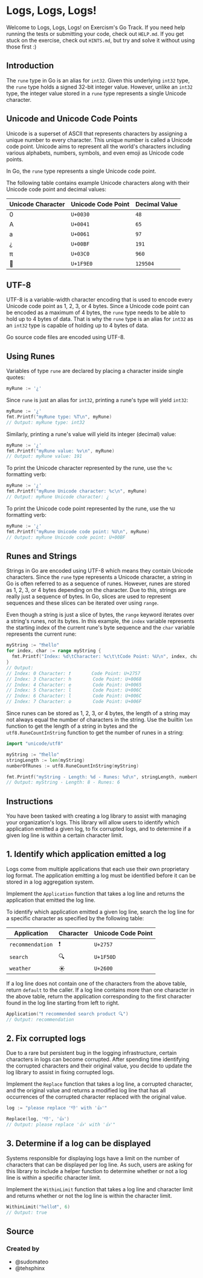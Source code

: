 # Logs, Logs, Logs!

Welcome to Logs, Logs, Logs! on Exercism's Go Track. If you need help running
the tests or submitting your code, check out `HELP.md`. If you get stuck on the
exercise, check out `HINTS.md`, but try and solve it without using those first
:)

## Introduction

The `rune` type in Go is an alias for `int32`. Given this underlying `int32`
type, the `rune` type holds a signed 32-bit integer value. However, unlike an
`int32` type, the integer value stored in a `rune` type represents a single
Unicode character.

## Unicode and Unicode Code Points

Unicode is a superset of ASCII that represents characters by assigning a unique
number to every character. This unique number is called a Unicode code point.
Unicode aims to represent all the world's characters including various
alphabets, numbers, symbols, and even emoji as Unicode code points.

In Go, the `rune` type represents a single Unicode code point.

The following table contains example Unicode characters along with their Unicode
code point and decimal values:

| Unicode Character | Unicode Code Point | Decimal Value |
| ----------------- | ------------------ | ------------- |
| 0                 | `U+0030`           | `48`          |
| A                 | `U+0041`           | `65`          |
| a                 | `U+0061`           | `97`          |
| ¿                 | `U+00BF`           | `191`         |
| π                 | `U+03C0`           | `960`         |
| 🧠                 | `U+1F9E0`          | `129504`      |

## UTF-8

UTF-8 is a variable-width character encoding that is used to encode every
Unicode code point as 1, 2, 3, or 4 bytes. Since a Unicode code point can be
encoded as a maximum of 4 bytes, the `rune` type needs to be able to hold up to
4 bytes of data. That is why the `rune` type is an alias for `int32` as an
`int32` type is capable of holding up to 4 bytes of data.

Go source code files are encoded using UTF-8.

## Using Runes

Variables of type `rune` are declared by placing a character inside single
quotes:

```go
myRune := '¿'
```

Since `rune` is just an alias for `int32`, printing a rune's type will yield
`int32`:

```go
myRune := '¿'
fmt.Printf("myRune type: %T\n", myRune)
// Output: myRune type: int32
```

Similarly, printing a rune's value will yield its integer (decimal) value:

```go
myRune := '¿'
fmt.Printf("myRune value: %v\n", myRune)
// Output: myRune value: 191
```

To print the Unicode character represented by the rune, use the `%c` formatting
verb:

```go
myRune := '¿'
fmt.Printf("myRune Unicode character: %c\n", myRune)
// Output: myRune Unicode character: ¿
```

To print the Unicode code point represented by the rune, use the `%U` formatting
verb:

```go
myRune := '¿'
fmt.Printf("myRune Unicode code point: %U\n", myRune)
// Output: myRune Unicode code point: U+00BF
```

## Runes and Strings

Strings in Go are encoded using UTF-8 which means they contain Unicode
characters. Since the `rune` type represents a Unicode character, a string in Go
is often referred to as a sequence of runes. However, runes are stored as 1, 2,
3, or 4 bytes depending on the character. Due to this, strings are really just a
sequence of bytes. In Go, slices are used to represent sequences and these
slices can be iterated over using `range`.

Even though a string is just a slice of bytes, the `range` keyword iterates over
a string's runes, not its bytes. In this example, the `index` variable
represents the starting index of the current rune's byte sequence and the `char`
variable represents the current rune:

```go
myString := "❗hello"
for index, char := range myString {
  fmt.Printf("Index: %d\tCharacter: %c\t\tCode Point: %U\n", index, char, char)
}
// Output:
// Index: 0	Character: ❗		Code Point: U+2757
// Index: 3	Character: h		Code Point: U+0068
// Index: 4	Character: e		Code Point: U+0065
// Index: 5	Character: l		Code Point: U+006C
// Index: 6	Character: l		Code Point: U+006C
// Index: 7	Character: o		Code Point: U+006F
```

Since runes can be stored as 1, 2, 3, or 4 bytes, the length of a string may not
always equal the number of characters in the string. Use the builtin `len`
function to get the length of a string in bytes and the `utf8.RuneCountInString`
function to get the number of runes in a string:

```go
import "unicode/utf8"

myString := "❗hello"
stringLength := len(myString)
numberOfRunes := utf8.RuneCountInString(myString)

fmt.Printf("myString - Length: %d - Runes: %d\n", stringLength, numberOfRunes)
// Output: myString - Length: 8 - Runes: 6
```

## Instructions

You have been tasked with creating a log library to assist with managing your
organization's logs. This library will allow users to identify which application
emitted a given log, to fix corrupted logs, and to determine if a given log line
is within a certain character limit.

## 1. Identify which application emitted a log

Logs come from multiple applications that each use their own proprietary log
format. The application emitting a log must be identified before it can be
stored in a log aggregation system.

Implement the `Application` function that takes a log line and returns the
application that emitted the log line.

To identify which application emitted a given log line, search the log line for
a specific character as specified by the following table:

| Application      | Character | Unicode Code Point |
| ---------------- | --------- | ------------------ |
| `recommendation` | ❗         | `U+2757`           |
| `search`         | 🔍         | `U+1F50D`          |
| `weather`        | ☀         | `U+2600`           |

If a log line does not contain one of the characters from the above table,
return `default` to the caller. If a log line contains more than one character
in the above table, return the application corresponding to the first character
found in the log line starting from left to right.

```go
Application("❗ recommended search product 🔍")
// Output: recommendation
```

## 2. Fix corrupted logs

Due to a rare but persistent bug in the logging infrastructure, certain
characters in logs can become corrupted. After spending time identifying the
corrupted characters and their original value, you decide to update the log
library to assist in fixing corrupted logs.

Implement the `Replace` function that takes a log line, a corrupted character,
and the original value and returns a modified log line that has all occurrences
of the corrupted character replaced with the original value.

```go
log := "please replace '👎' with '👍'"

Replace(log, '👎', '👍')
// Output: please replace '👍' with '👍'"
```

## 3. Determine if a log can be displayed

Systems responsible for displaying logs have a limit on the number of characters
that can be displayed per log line. As such, users are asking for this library
to include a helper function to determine whether or not a log line is within a
specific character limit.

Implement the `WithinLimit` function that takes a log line and character limit
and returns whether or not the log line is within the character limit.

```go
WithinLimit("hello❗", 6)
// Output: true
```

## Source

### Created by

- @sudomateo
- @tehsphinx
